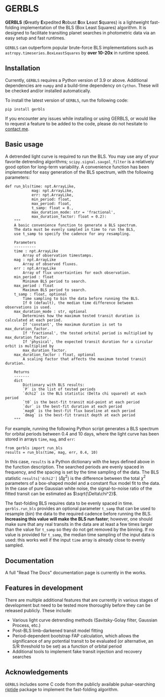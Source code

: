 # GERBLS

**GERBLS** (**G**reatly **E**xpedited **R**obust **B**ox **L**east **S**quares) is a lightweight fast-folding implementation of the BLS (Box Least Squares) algorithm. It is designed to facilitate transiting planet searches in photometric data via an easy setup and fast runtimes.

`GERBLS` can outperform popular brute-force BLS implementations such as `astropy.timeseries.BoxLeastSquares` by **over 10-20x** in runtime speed.

## Installation

Currently, `GERBLS` requires a Python version of 3.9 or above. Additional dependencies are `numpy` and a build-time dependency on `Cython`. These will be checked and/or installed automatically.

To install the latest version of `GERBLS`, run the following code:
```
pip install gerbls
```

If you encounter any issues while installing or using GERBLS, or would like to request a feature to be added to the code, please do not hesitate to [contact me](mailto:kxm821@psu.edu).

## Basic usage

A detrended light curve is required to run the BLS. You may use any of your favorite detrending algorithms; `scipy.signal.savgol_filter` is a relatively good option for long-term variability. A convenience function has been implemented for easy generation of the BLS spectrum, with the following parameters:
```
def run_bls(time: npt.ArrayLike, 
            mag: npt.ArrayLike, 
            err: npt.ArrayLike,
            min_period: float,
            max_period: float,
            t_samp: float = 0.,
            max_duration_mode: str = 'fractional',
            max_duration_factor: float = 0.2):
    """
    A basic convenience function to generate a BLS spectrum.
    The data must be evenly sampled in time to run the BLS,
    use t_samp to specify the cadence for any resampling.

    Parameters
    ----------
    time : npt.ArrayLike
        Array of observation timestamps.
    mag : npt.ArrayLike
        Array of observed fluxes.
    err : npt.ArrayLike
        Array of flux uncertainties for each observation.
    min_period : float
        Minimum BLS period to search.
    max_period : float
        Maximum BLS period to search.
    t_samp : float, optional
        Time sampling to bin the data before running the BLS.
        If 0 (default), the median time difference between observations is used.
    max_duration_mode : str, optional
        Determines how the maximum tested transit duration is calculated at each period.
        If 'constant', the maximum duration is set to max_duration_factor.
        If 'fractional', the tested orbital period is multiplied by max_duration_factor.
        If 'physical', the expected transit duration for a circular orbit is multiplied by 
        max_duration_factor.
    max_duration_factor : float, optional
        A scaling factor that affects the maximum tested transit duration.

    Returns
    -------
    dict
        Dictionary with BLS results:
        `P` is the list of tested periods
        `dchi2` is the BLS statistic (Delta chi squared) at each period
        `t0` is the best-fit transit mid-point at each period
        `dur` is the best-fit duration at each period
        `mag0` is the best-fit flux baseline at each period
        `dmag` is the best-fit transit depth at each period
    """
```

For example, running the following Python script generates a BLS spectrum for orbital periods between 0.4 and 10 days, where the light curve has been stored in arrays `time`, `mag`, and `err`:
```
from gerbls import run_bls
results = run_bls(time, mag, err, 0.4, 10)
```

In this case, `results` is a Python dictionary with the keys defined above in the function description. The searched periods are evenly spaced in frequency, and the spacing is set by the time sampling of the data. The BLS statistic `results['dchi2']` ($\Delta\chi^2$) is the difference between the total $\chi^2$ parameters of a box-shaped model and a constant flux model fit to the data. In the case of pure Gaussian white noise, the signal-to-noise ratio of the fitted transit can be estimated as $\sqrt{\Delta\chi^2}$.

The fast-folding BLS requires data to be evenly spaced in time. `gerbls.run_bls` provides an optional parameter `t_samp` that can be used to resample (bin) the data to the required cadence before running the BLS. **Increasing this value will make the BLS run faster**; however, one should make sure that any real transits in the data are at least a few times larger than the value for `t_samp` so they do not get removed by the binning. If no value is provided for `t_samp`, the median time sampling of the input data is used: this works well if the input `time` array is already close to evenly sampled.

## Documentation

A full "Read The Docs" documentation page is currently in the works.

## Features in development

There are multiple additional features that are currently in various stages of development but need to be tested more thoroughly before they can be released publicly. These include:
- Various light curve detrending methods (Savitsky-Golay filter, Gaussian Process, etc.)
- Post-BLS limb-darkened transit model fitting
- Period-dependent bootstrap FAP calculation, which allows the significance of any potential transit to be evaluated (or alternative, an S/R threshold to be set) as a function of orbital period
- Additional tools to implement fake transit injection and recovery searches

## Acknowledgements

`GERBLS` includes some C code from the publicly available pulsar-searching [riptide](https://github.com/v-morello/riptide) package to implement the fast-folding algorithm.
